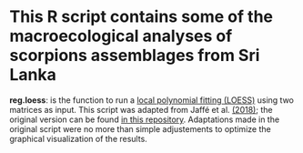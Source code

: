 # This R script contains some of the macroecological analyses of scorpions assemblages from Sri Lanka

**reg.loess**: is the function to run a [local polynomial fitting (LOESS)](http://link.springer.com/10.1007/s00122-008-0788-1) using two matrices as input. This script was adapted from Jaffé et al. [(2018)](https://doi.org/10.1111/eva.12794); the original version can be found [in this repository](https://github.com/rojaff/Lplot). Adaptations made in the original script were no more than simple adjustements to optimize the graphical visualization of the results.  



